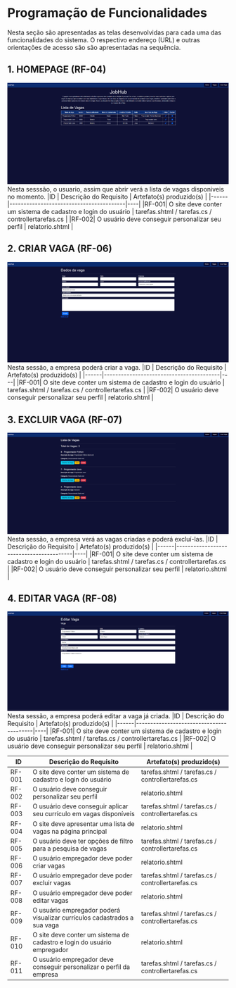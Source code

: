 # Programação de Funcionalidades

Nesta seção são apresentadas as telas desenvolvidas para cada uma das funcionalidades
do sistema. O respectivo endereço (URL) e outras orientações de acesso são são
apresentadas na sequência.

## 1. HOMEPAGE (RF-04)
![Homepage](img/Homepage2.png)
Nesta sesssão, o usuario, assim que abrir verá a lista de vagas disponiveis no momento.
|ID    | Descrição do Requisito  | Artefato(s) produzido(s) |
|------|-----------------------------------------|----|
|RF-001| O site deve conter um sistema de cadastro e login do usuário | tarefas.shtml / tarefas.cs / controllertarefas.cs | 
|RF-002| O usuário deve conseguir personalizar seu perfil    | relatorio.shtml |

## 2. CRIAR VAGA (RF-06)
![Homepage](img/Criarvaga2.png)
Nesta sessão, a empresa poderá criar a vaga.
|ID    | Descrição do Requisito  | Artefato(s) produzido(s) |
|------|-----------------------------------------|----|
|RF-001| O site deve conter um sistema de cadastro e login do usuário | tarefas.shtml / tarefas.cs / controllertarefas.cs | 
|RF-002| O usuário deve conseguir personalizar seu perfil    | relatorio.shtml |

## 3. EXCLUIR VAGA (RF-07)
![Homepage](img/Listadevagas2.png)
Nesta sessão, a empresa verá as vagas criadas e poderá excluí-las.
|ID    | Descrição do Requisito  | Artefato(s) produzido(s) |
|------|-----------------------------------------|----|
|RF-001| O site deve conter um sistema de cadastro e login do usuário | tarefas.shtml / tarefas.cs / controllertarefas.cs | 
|RF-002| O usuário deve conseguir personalizar seu perfil    | relatorio.shtml |

## 4. EDITAR VAGA (RF-08)
![Homepage](img/Editarvaga.png)
Nesta sessão, a empresa poderá editar a vaga já criada.
|ID    | Descrição do Requisito  | Artefato(s) produzido(s) |
|------|-----------------------------------------|----|
|RF-001| O site deve conter um sistema de cadastro e login do usuário | tarefas.shtml / tarefas.cs / controllertarefas.cs | 
|RF-002| O usuário deve conseguir personalizar seu perfil    | relatorio.shtml |

|ID    | Descrição do Requisito  | Artefato(s) produzido(s) |
|------|-----------------------------------------|----|
|RF-001| O site deve conter um sistema de cadastro e login do usuário | tarefas.shtml / tarefas.cs / controllertarefas.cs | 
|RF-002| O usuário deve conseguir personalizar seu perfil    | relatorio.shtml |
|RF-003| O usuário deve conseguir aplicar seu currículo em vagas disponíveis | tarefas.shtml / tarefas.cs / controllertarefas.cs | 
|RF-004| O site deve apresentar uma lista de vagas na página principal   | relatorio.shtml |
|RF-005| O usuário deve ter opções de filtro para a pesquisa de vagas | tarefas.shtml / tarefas.cs / controllertarefas.cs | 
|RF-006| O usuário empregador deve poder criar vagas  | relatorio.shtml |
|RF-007| O usuário empregador deve poder excluir vagas | tarefas.shtml / tarefas.cs / controllertarefas.cs | 
|RF-008| O usuário empregador deve poder editar vagas   | relatorio.shtml |
|RF-009| O usuário empregador poderá visualizar currículos cadastrados a sua vaga | tarefas.shtml / tarefas.cs / controllertarefas.cs | 
|RF-010| O site deve conter um sistema de cadastro e login do usuário empregador   | relatorio.shtml |
|RF-011| O usuário empregador deve conseguir personalizar o perfil da empresa | tarefas.shtml / tarefas.cs / controllertarefas.cs | 



